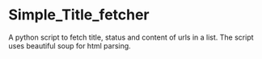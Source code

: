 # Simple_Title_fetcher
A python script to fetch title, status and content of urls in a list. The script uses beautiful soup for html parsing. 
